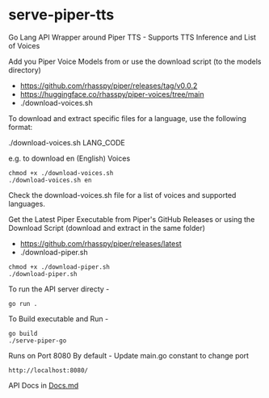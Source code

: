 # serve-piper-tts

Go Lang API Wrapper around Piper TTS - Supports TTS Inference and List of Voices

Add you Piper Voice Models from or use the download script (to the models directory)

- https://github.com/rhasspy/piper/releases/tag/v0.0.2
- https://huggingface.co/rhasspy/piper-voices/tree/main
- ./download-voices.sh

To download and extract specific files for a language, use the following format:

./download-voices.sh LANG_CODE

e.g. to download en (English) Voices

```
chmod +x ./download-voices.sh
./download-voices.sh en
```

Check the download-voices.sh file for a list of voices and supported languages.

Get the Latest Piper Executable from Piper's GitHub Releases or using the Download Script (download and extract in the same folder)

- https://github.com/rhasspy/piper/releases/latest
- ./download-piper.sh

```
chmod +x ./download-piper.sh
./download-piper.sh
```

To run the API server directy -

```
go run .
```

To Build executable and Run -

```
go build
./serve-piper-go
```

Runs on Port 8080 By default - Update main.go constant to change port

```
http://localhost:8080/
```

API Docs in [Docs.md](Docs.md)
